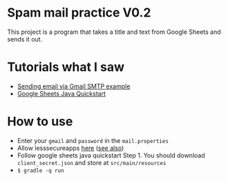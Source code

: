 # Spam mail practice V0.2
This project is a program that takes a title and text from Google Sheets and sends it out.


# Tutorials what I saw
* [Sending email via Gmail SMTP example](http://www.mkyong.com/java/javamail-api-sending-email-via-gmail-smtp-example/)
* [Google Sheets Java Quickstart](https://developers.google.com/sheets/api/quickstart/java)


# How to use
* Enter your `gmail` and `password` in the `mail.properties`
* Allow lesssecureapps [here](https://www.google.com/settings/security/lesssecureapps) ([see also](https://support.google.com/accounts/answer/6010255))
* Follow google sheets java quickstart Step 1. You should download `client_secret.json` and store at `src/main/resources`
* `$ gradle -q run`

